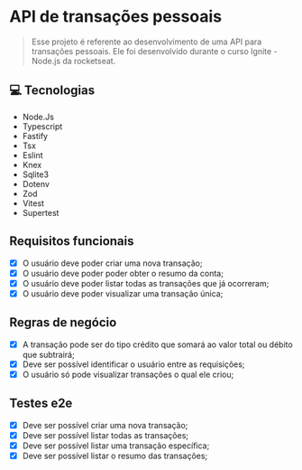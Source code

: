 # API de transações pessoais

> Esse projeto é referente ao desenvolvimento de uma API para transações pessoais. Ele foi desenvolvido durante o curso Ignite - Node.js da rocketseat.

## 💻 Tecnologias

- Node.Js
- Typescript
- Fastify
- Tsx
- Eslint
- Knex
- Sqlite3
- Dotenv
- Zod
- Vitest
- Supertest

## Requisitos funcionais

- [x] O usuário deve poder criar uma nova transação;
- [x] O usuário deve poder poder obter o resumo da conta;
- [x] O usuário deve poder listar todas as transações que já ocorreram; 
- [x] O usuário deve poder visualizar uma transação única; 

## Regras de negócio

- [x] A transação pode ser do tipo crédito que somará ao valor total ou débito que subtrairá;
- [x] Deve ser possível identificar o usuário entre as requisições;
- [x] O usuário só pode visualizar transações o qual ele criou; 

## Testes e2e

- [x] Deve ser possível criar uma nova transação; 
- [x] Deve ser possível listar todas as transações;
- [x] Deve ser possível listar uma transação específica;
- [x] Deve ser possível listar o resumo das transações;